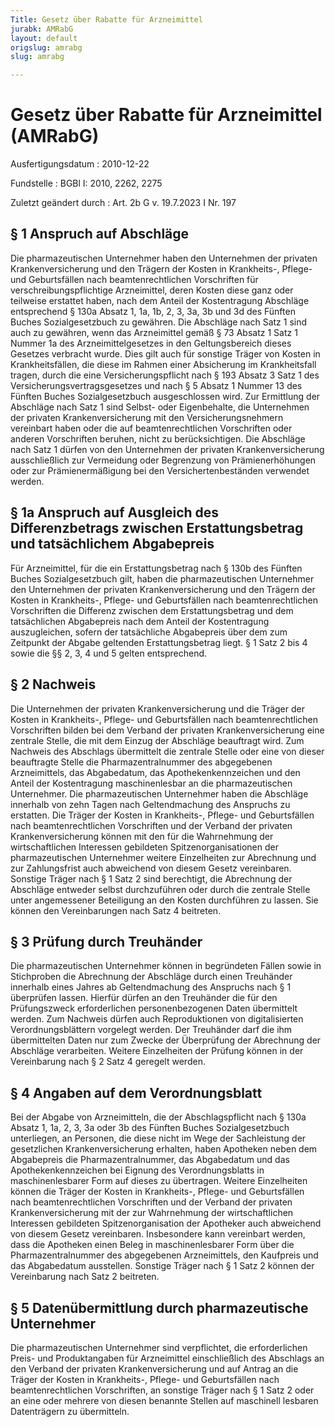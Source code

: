 ```yaml
---
Title: Gesetz über Rabatte für Arzneimittel
jurabk: AMRabG
layout: default
origslug: amrabg
slug: amrabg

---
```


# Gesetz über Rabatte für Arzneimittel (AMRabG)

Ausfertigungsdatum
:   2010-12-22

Fundstelle
:   BGBl I: 2010, 2262, 2275

Zuletzt geändert durch
:   Art. 2b G v. 19.7.2023 I Nr. 197


## § 1 Anspruch auf Abschläge

Die pharmazeutischen Unternehmer haben den Unternehmen der privaten Krankenversicherung und den Trägern der Kosten in Krankheits-, Pflege- und Geburtsfällen nach beamtenrechtlichen Vorschriften für verschreibungspflichtige Arzneimittel, deren Kosten diese ganz oder teilweise erstattet haben, nach dem Anteil der Kostentragung Abschläge entsprechend § 130a Absatz 1, 1a, 1b, 2, 3, 3a, 3b und 3d des Fünften Buches Sozialgesetzbuch zu gewähren. Die Abschläge nach Satz 1 sind auch zu gewähren, wenn das Arzneimittel gemäß § 73 Absatz 1 Satz 1 Nummer 1a des Arzneimittelgesetzes in den Geltungsbereich dieses Gesetzes verbracht wurde. Dies gilt auch für sonstige Träger von Kosten in Krankheitsfällen, die diese im Rahmen einer Absicherung im Krankheitsfall tragen, durch die eine Versicherungspflicht nach § 193 Absatz 3 Satz 1 des Versicherungsvertragsgesetzes und nach § 5 Absatz 1 Nummer 13 des Fünften Buches Sozialgesetzbuch ausgeschlossen wird. Zur Ermittlung der Abschläge nach Satz 1 sind Selbst- oder Eigenbehalte, die Unternehmen der privaten Krankenversicherung mit den Versicherungsnehmern vereinbart haben oder die auf beamtenrechtlichen Vorschriften oder anderen Vorschriften beruhen, nicht zu berücksichtigen. Die Abschläge nach Satz 1 dürfen von den Unternehmen der privaten Krankenversicherung ausschließlich zur Vermeidung oder Begrenzung von Prämienerhöhungen oder zur Prämienermäßigung bei den Versichertenbeständen verwendet werden.


## § 1a Anspruch auf Ausgleich des Differenzbetrags zwischen Erstattungsbetrag und tatsächlichem Abgabepreis

Für Arzneimittel, für die ein Erstattungsbetrag nach § 130b des Fünften Buches Sozialgesetzbuch gilt, haben die pharmazeutischen Unternehmer den Unternehmen der privaten Krankenversicherung und den Trägern der Kosten in Krankheits-, Pflege- und Geburtsfällen nach beamtenrechtlichen Vorschriften die Differenz zwischen dem Erstattungsbetrag und dem tatsächlichen Abgabepreis nach dem Anteil der Kostentragung auszugleichen, sofern der tatsächliche Abgabepreis über dem zum Zeitpunkt der Abgabe geltenden Erstattungsbetrag liegt. § 1 Satz 2 bis 4 sowie die §§ 2, 3, 4 und 5 gelten entsprechend.


## § 2 Nachweis

Die Unternehmen der privaten Krankenversicherung und die Träger der Kosten in Krankheits-, Pflege- und Geburtsfällen nach beamtenrechtlichen Vorschriften bilden bei dem Verband der privaten Krankenversicherung eine zentrale Stelle, die mit dem Einzug der Abschläge beauftragt wird. Zum Nachweis des Abschlags übermittelt die zentrale Stelle oder eine von dieser beauftragte Stelle die Pharmazentralnummer des abgegebenen Arzneimittels, das Abgabedatum, das Apothekenkennzeichen und den Anteil der Kostentragung maschinenlesbar an die pharmazeutischen Unternehmer. Die pharmazeutischen Unternehmer haben die Abschläge innerhalb von zehn Tagen nach Geltendmachung des Anspruchs zu erstatten. Die Träger der Kosten in Krankheits-, Pflege- und Geburtsfällen nach beamtenrechtlichen Vorschriften und der Verband der privaten Krankenversicherung können mit den für die Wahrnehmung der wirtschaftlichen Interessen gebildeten Spitzenorganisationen der pharmazeutischen Unternehmer weitere Einzelheiten zur Abrechnung und zur Zahlungsfrist auch abweichend von diesem Gesetz vereinbaren. Sonstige Träger nach § 1 Satz 2 sind berechtigt, die Abrechnung der Abschläge entweder selbst durchzuführen oder durch die zentrale Stelle unter angemessener Beteiligung an den Kosten durchführen zu lassen. Sie können den Vereinbarungen nach Satz 4 beitreten.


## § 3 Prüfung durch Treuhänder

Die pharmazeutischen Unternehmer können in begründeten Fällen sowie in Stichproben die Abrechnung der Abschläge durch einen Treuhänder innerhalb eines Jahres ab Geltendmachung des Anspruchs nach § 1 überprüfen lassen. Hierfür dürfen an den Treuhänder die für den Prüfungszweck erforderlichen personenbezogenen Daten übermittelt werden. Zum Nachweis dürfen auch Reproduktionen von digitalisierten Verordnungsblättern vorgelegt werden. Der Treuhänder darf die ihm übermittelten Daten nur zum Zwecke der Überprüfung der Abrechnung der Abschläge verarbeiten. Weitere Einzelheiten der Prüfung können in der Vereinbarung nach § 2 Satz 4 geregelt werden.


## § 4 Angaben auf dem Verordnungsblatt

Bei der Abgabe von Arzneimitteln, die der Abschlagspflicht nach § 130a Absatz 1, 1a, 2, 3, 3a oder 3b des Fünften Buches Sozialgesetzbuch unterliegen, an Personen, die diese nicht im Wege der Sachleistung der gesetzlichen Krankenversicherung erhalten, haben Apotheken neben dem Abgabepreis die Pharmazentralnummer, das Abgabedatum und das Apothekenkennzeichen bei Eignung des Verordnungsblatts in maschinenlesbarer Form auf dieses zu übertragen. Weitere Einzelheiten können die Träger der Kosten in Krankheits-, Pflege- und Geburtsfällen nach beamtenrechtlichen Vorschriften und der Verband der privaten Krankenversicherung mit der zur Wahrnehmung der wirtschaftlichen Interessen gebildeten Spitzenorganisation der Apotheker auch abweichend von diesem Gesetz vereinbaren. Insbesondere kann vereinbart werden, dass die Apotheken einen Beleg in maschinenlesbarer Form über die Pharmazentralnummer des abgegebenen Arzneimittels, den Kaufpreis und das Abgabedatum ausstellen. Sonstige Träger nach § 1 Satz 2 können der Vereinbarung nach Satz 2 beitreten.


## § 5 Datenübermittlung durch pharmazeutische Unternehmer

Die pharmazeutischen Unternehmer sind verpflichtet, die erforderlichen Preis- und Produktangaben für Arzneimittel einschließlich des Abschlags an den Verband der privaten Krankenversicherung und auf Antrag an die Träger der Kosten in Krankheits-, Pflege- und Geburtsfällen nach beamtenrechtlichen Vorschriften, an sonstige Träger nach § 1 Satz 2 oder an eine oder mehrere von diesen benannte Stellen auf maschinell lesbaren Datenträgern zu übermitteln.

